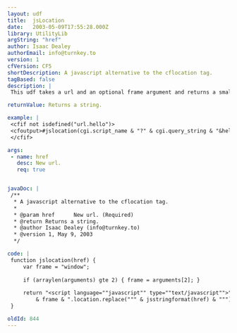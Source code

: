 ```yaml
---
layout: udf
title:  jsLocation
date:   2003-05-09T17:55:28.000Z
library: UtilityLib
argString: "href"
author: Isaac Dealey
authorEmail: info@turnkey.to
version: 1
cfVersion: CF5
shortDescription: A javascript alternative to the cflocation tag.
tagBased: false
description: |
 This udf takes a url and an optional frame argument and returns a small javascript which replaces the browser's current location in the browser's history stack with the url provided. This can be used after a cfflush tag and to the user is identical to the cflocation tag, preserving the browser's back button and works for both Netscape Navigator and MS Internet Explorer 3.0 and later.

returnValue: Returns a string.

example: |
 <cfif not isdefined("url.hello")>
 <cfoutput>#jslocation(cgi.script_name & "?" & cgi.query_string & "&hello=world")#</cfoutput>
 </cfif>

args:
 - name: href
   desc: New url.
   req: true


javaDoc: |
 /**
  * A javascript alternative to the cflocation tag.
  * 
  * @param href      New url. (Required)
  * @return Returns a string. 
  * @author Isaac Dealey (info@turnkey.to) 
  * @version 1, May 9, 2003 
  */

code: |
 function jslocation(href) { 
     var frame = "window"; 
         
     if (arraylen(arguments) gte 2) { frame = arguments[2]; } 
         
     return "<script language=""javascript"" type=""text/javascript"">" 
         & frame & ".location.replace(""" & jsstringformat(href) & """);</script>";
 }

oldId: 844
---
```



